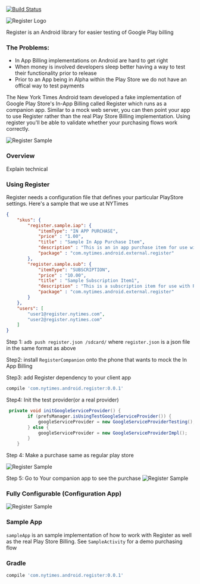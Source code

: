 [![Build Status](https://travis-ci.org/NYTimes/Register.svg?branch=master)](https://travis-ci.org/NYTimes/Register)

![Register Logo](https://github.com/nytm/register/blob/master/images/register-logo.png?raw=true)

Register is an Android library for easier testing of Google Play billing

### The Problems:

+ In App Billing implementations on Android are  hard to get right
+ When money is involved developers sleep better having a way to test their functionality prior to release
+ Prior to an App being in Alpha within the Play Store we do not have an offical way to test payments

The New York Times Android team developed a fake implementation of Google Play Store's In-App Billing called Register
which runs as a companion app.  Similar to a mock web server, you can then point your app to use Register 
rather than the real Play Store Billing implementation.  Using register you'll be able to validate whether your purchasing flows work correctly.

![Register Sample](https://github.com/nytm/register/blob/master/images/registersample.png?raw=true)



### Overview

Explain technical

### Using Register

Register needs a configuration file that defines your particular PlayStore settings.  Here's a  sample that we use at NYTimes
```json
{
	"skus": {
	    "register.sample.iap": {
			"itemType": "IN APP PURCHASE",
			"price" : "1.00",
			"title" : "Sample In App Purchase Item",
			"description" : "This is an in app purchase item for use with Register sample app",
			"package" : "com.nytimes.android.external.register"
	    },
		"register.sample.sub": {
			"itemType": "SUBSCRIPTION",
			"price" : "10.00",
			"title" : "Sample Subscription Item1",
			"description" : "This is a subscription item for use with Register sample app",
			"package" : "com.nytimes.android.external.register"
		}
	},
	"users": [
		"user1@register.nytimes.com",
		"user2@register.nytimes.com"
	]
}

```
Step 1: `adb push register.json /sdcard/` where `register.json` 
is a json file in the same format as above

Step2: install `RegisterCompanion` onto the phone that wants to mock the In App Billing

Step3: add Register dependency to your client app 
```groovy 
compile 'com.nytimes.android.register:0.0.1'
```

Step4: Init the test provider(or a real provider)

```java
 private void initGoogleServiceProvider() {
        if (prefsManager.isUsingTestGoogleServiceProvider()) {
            googleServiceProvider = new GoogleServiceProviderTesting();
        } else {
            googleServiceProvider = new GoogleServiceProviderImpl();
        }
    }
```

Step 4: Make a purchase same as regular play store

![Register Sample](https://github.com/nytm/register/blob/master/images/purchase.png?raw=true)

Step 5: Go to Your companion app to see the purchase 
![Register Sample](https://github.com/nytm/register/blob/master/images/purchased.png?raw=true)



### Fully Configurable (Configuration App)

![Register Sample](https://github.com/nytm/register/blob/master/images/registerCompanion.png?raw=true)


### Sample App

`sampleApp` is an sample implementation of how to work with
 Register as well as the real Play Store Billing.  See `SampleActivity` for a demo  purchasing flow

### Gradle

```groovy
compile 'com.nytimes.android.register:0.0.1'
```
